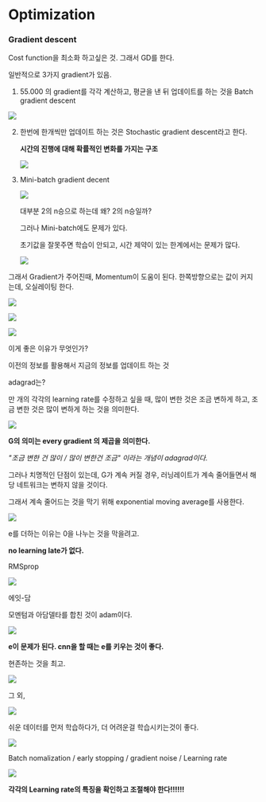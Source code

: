 # Optimization



### Gradient descent

Cost function을 최소화 하고싶은 것. 그래서 GD를 한다.



일반적으로 3가지 gradient가 있음.

1. 55.000 의 gradient를 각각 계산하고, 평균을 낸 뒤 업데이트를 하는 것을 Batch gradient descent

![](https://ws1.sinaimg.cn/large/006tNbRwgy1fwwyggmut5j30zo0fwwhi.jpg)

2. 한번에 한개씩만 업데이트 하는 것은 Stochastic gradient descent라고 한다.  

   **시간의 진행에 대해 확률적인 변화를 가지는 구조**

   ![](https://ws4.sinaimg.cn/large/006tNbRwgy1fwwyhl5wl2j31050pmdm3.jpg)

3. Mini-batch gradient decent

   ![](https://ws3.sinaimg.cn/large/006tNbRwgy1fwwyjbdin6j31190q1jzy.jpg)

   대부분 2의 n승으로 하는데 왜? 2의 n승일까?

   그러나 Mini-batch에도 문제가 있다.

   초기값을 잘못주면 학습이 안되고, 시간 제약이 있는 한계에서는 문제가 많다.

   ![](https://ws3.sinaimg.cn/large/006tNbRwgy1fwwym3u4xzj314b0lhjv4.jpg)



그래서 Gradient가 주어진때, Momentum이 도움이 된다. 한쪽방향으로는 값이 커지는데, 오실레이팅 한다.

![](https://ws4.sinaimg.cn/large/006tNbRwgy1fwwyngji8kj30w50ostdm.jpg)

![](https://ws2.sinaimg.cn/large/006tNbRwgy1fwwynuhr23j313p0pbq91.jpg)

![](https://ws2.sinaimg.cn/large/006tNbRwgy1fwwyocxv47j314r0l6jzl.jpg)

이게 좋은 이유가 무엇인가? 

이전의 정보를 활용해서 지금의 정보를 업데이트 하는 것





adagrad는?

만 개의 각각의 learning rate를 수정하고 싶을 때, 많이 변한 것은 조금 변하게 하고, 조금 변한 것은 많이 변하게 하는 것을 의미한다.



![](https://ws2.sinaimg.cn/large/006tNbRwgy1fwwys4n50cj312y0mfn4b.jpg)

**G의 의미는 every gradient 의 제곱을 의미한다.**

*"조금 변한 건 많이 / 많이 변한건 조금" 이라는 개념이 adagrad이다.*

그러나 치명적인 단점이 있는데, G가 계속 커질 경우, 러닝레이트가 계속 줄어들면서 해당 네트워크는 변하지 않을 것이다.

그래서 계속 줄어드는 것을 막기 위해 exponential moving average를 사용한다.

![](https://ws2.sinaimg.cn/large/006tNbRwgy1fwwz22njdqj31200ptgu4.jpg)

e를 더하는 이유는 0을 나누는 것을 막을려고.

**no learning late가 없다.**

RMSprop

![](https://ws2.sinaimg.cn/large/006tNbRwgy1fwwz4fihwrj30zh0mjdki.jpg)





에잇-담

모멘텀과 아담델타를 합친 것이 adam이다.

![](https://ws2.sinaimg.cn/large/006tNbRwgy1fwwz75z8ihj31270nqjym.jpg)

**e이 문제가 된다. cnn을 할 때는 e를 키우는 것이 좋다.**

현존하는 것을 최고.

![](https://ws4.sinaimg.cn/large/006tNbRwgy1fwwzd7h2j0j311f0o7guq.jpg)



그 외,

![](https://ws1.sinaimg.cn/large/006tNbRwgy1fwwzdznc3sj31430pdnbg.jpg)



쉬운 데이터를 먼저 학습하다가, 더 어려운걸 학습시키는것이 좋다.

![](https://ws4.sinaimg.cn/large/006tNbRwgy1fwwzeiva2aj30zx0mmdzh.jpg)

Batch nomalization / early stopping / gradient noise / Learning rate



![](https://ws2.sinaimg.cn/large/006tNbRwgy1fwwzfuqjydj30x10ofn4l.jpg)

**각각의 Learning rate의 특징을 확인하고 조절해야 한다!!!!!!**
